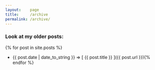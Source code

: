 ```yaml
---
layout:    page
title:     /archive
permalink: /archive/
---
```


### Look at my older posts:

{% for post in site.posts %}
* {{ post.date | date_to_string }} &rArr; [ {{ post.title }} ]({{ post.url }}){% endfor %}

